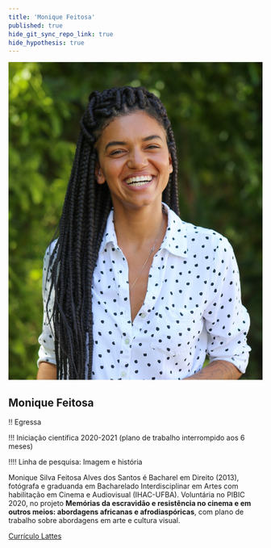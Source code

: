 ```yaml
---
title: 'Monique Feitosa'
published: true
hide_git_sync_repo_link: true
hide_hypothesis: true
---
```


![Fotografia de Monique Feitosa](../../imgs/MoniqueFeitosa.jpg?resize=400&classes=center,s-circle)

## Monique Feitosa

!! Egressa

!!! Iniciação científica 2020-2021 (plano de trabalho interrompido aos 6 meses)

!!!! Linha de pesquisa: Imagem e história

Monique Silva Feitosa Alves dos Santos é Bacharel em Direito (2013), fotógrafa e graduanda em Bacharelado Interdisciplinar em Artes com habilitação em Cinema e Audiovisual (IHAC-UFBA). Voluntária no PIBIC 2020, no projeto **Memórias da escravidão e resistência no cinema e em outros meios: abordagens africanas e afrodiaspóricas**, com plano de trabalho sobre abordagens em arte e cultura visual.

[Currículo Lattes](http://lattes.cnpq.br/7150755204641797?classes=btn,btn-primary,btn-lg&target=_blank)